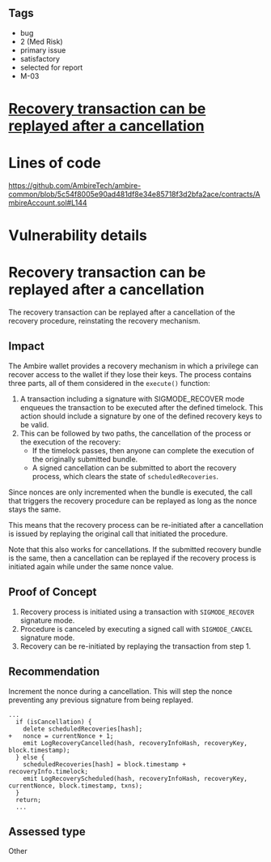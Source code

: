 ## Tags

- bug
- 2 (Med Risk)
- primary issue
- satisfactory
- selected for report
- M-03

# [Recovery transaction can be replayed after a cancellation](https://github.com/code-423n4/2023-05-ambire-findings/issues/16) 

# Lines of code

https://github.com/AmbireTech/ambire-common/blob/5c54f8005e90ad481df8e34e85718f3d2bfa2ace/contracts/AmbireAccount.sol#L144


# Vulnerability details

# Recovery transaction can be replayed after a cancellation

The recovery transaction can be replayed after a cancellation of the recovery procedure, reinstating the recovery mechanism.  

## Impact

The Ambire wallet provides a recovery mechanism in which a privilege can recover access to the wallet if they lose their keys. The process contains three parts, all of them considered in the `execute()` function:

1. A transaction including a signature with SIGMODE_RECOVER mode enqueues the transaction to be executed after the defined timelock. This action should include a signature by one of the defined recovery keys to be valid.
1. This can be followed by two paths, the cancellation of the process or the execution of the recovery:
   - If the timelock passes, then anyone can complete the execution of the originally submitted bundle.
   - A signed cancellation can be submitted to abort the recovery process, which clears the state of `scheduledRecoveries`.
   
Since nonces are only incremented when the bundle is executed, the call that triggers the recovery procedure can be replayed as long as the nonce stays the same.

This means that the recovery process can be re-initiated after a cancellation is issued by replaying the original call that initiated the procedure.
   
Note that this also works for cancellations. If the submitted recovery bundle is the same, then a cancellation can be replayed if the recovery process is initiated again while under the same nonce value.

## Proof of Concept

1. Recovery process is initiated using a transaction with `SIGMODE_RECOVER` signature mode. 
2. Procedure is canceled by executing a signed call with `SIGMODE_CANCEL` signature mode. 
3. Recovery can be re-initiated by replaying the transaction from step 1.

## Recommendation

Increment the nonce during a cancellation. This will step the nonce preventing any previous signature from being replayed.

```solidity
...
  if (isCancellation) {
    delete scheduledRecoveries[hash];
+   nonce = currentNonce + 1;
    emit LogRecoveryCancelled(hash, recoveryInfoHash, recoveryKey, block.timestamp);
  } else {
    scheduledRecoveries[hash] = block.timestamp + recoveryInfo.timelock;
    emit LogRecoveryScheduled(hash, recoveryInfoHash, recoveryKey, currentNonce, block.timestamp, txns);
  }
  return;
  ...
```




## Assessed type

Other